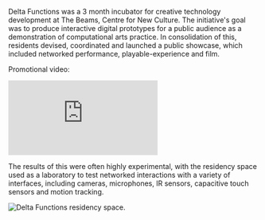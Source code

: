 Delta Functions was a 3 month incubator for creative technology development at The Beams, Centre for New Culture. The initiative's goal was to produce interactive digital prototypes for a public audience as a demonstration of computational arts practice. In consolidation of this, residents devised, coordinated and launched a public showcase, which included networked performance, playable-experience and film. 

Promotional video:
<div class="column-media-container">
    <div class="column-video">
        <iframe src="https://player.vimeo.com/video/852179995?h=066399f416" frameborder="0" allowfullscreen></iframe>
        <div class="column-caption">
        </div>
    </div>
</div>

The results of this were often highly experimental, with the residency space used as a laboratory to test networked interactions with a variety of interfaces,  including cameras, microphones, IR sensors, capacitive touch sensors and motion tracking.

<div class="mkd_img">
<img src="/images/articles/delta_func_QRcodes.JPG" alt="Delta Functions residency space.">
</div>

<!-- <b>Below,</b> graphics 'filter' exhibited as part of 'Delta Functions' at Thin Air, The Beams in June 2023:
</div>
<div class="column-media-container">
    <div class="column-video">
        <iframe title="vimeo-player" src="https://player.vimeo.com/video/851710815?h=280ce06001" frameborder="0" allowfullscreen></iframe> 
    </div>
</div> -->